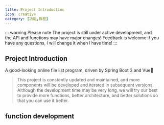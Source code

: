 ```yaml
---
title: Project Introduction
icon: creative
category: [功能,教程]
---
```


::: warning Please note
The project is still under active development, and the API and functions may have major changes!
Feedback is welcome if you have any questions, I will change it when I have time!
:::

## Project Introduction

A good-looking online file list program, driven by Spring Boot 3 and Vue:rocket:

> This project is constantly updated and maintained, and more components will be developed and iterated in subsequent versions.
> Although the development time may be very long, we will try our best to provide more functions, better architecture, and better solutions so that you can use it better.

## function development

